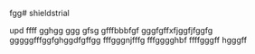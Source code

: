 fgg# shieldstrial

upd
ffff
gghgg
ggg
gfsg
gfffbbbfgf
gggfgffхfjggfjfggfg
gggggfffggfghggdfgffgg
fffgggnjfffg
fffgggghbf
ffffgggff
hgggff
